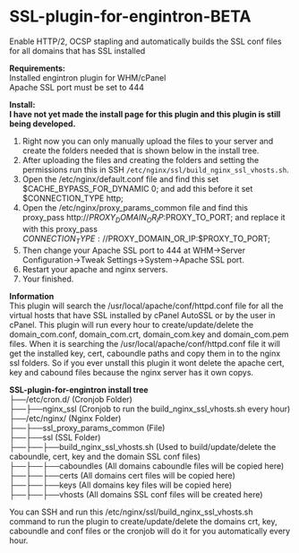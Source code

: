# SSL-plugin-for-engintron-BETA
Enable HTTP/2, OCSP stapling and automatically builds the SSL conf files for all domains that has SSL installed

<b>Requirements:</b><br>
Installed engintron plugin for WHM/cPanel<br>
Apache SSL port must be set to 444

<b>Install:</b><br>
<b>I have not yet made the install page for this plugin and this plugin is still being developed.</b><br>
1. Right now you can only manually upload the files to your server and create the folders needed that is shown below in the install tree.<br>
2. After uploading the files and creating the folders and setting the permissions run this in SSH <code>/etc/nginx/ssl/build_nginx_ssl_vhosts.sh</code>.<br>
3. Open the /etc/nginx/default.conf file and find this set $CACHE_BYPASS_FOR_DYNAMIC 0; and add this before it set $CONNECTION_TYPE http;<br>
4. Open the /etc/nginx/proxy_params_common file and find this proxy_pass http://$PROXY_DOMAIN_OR_IP:$PROXY_TO_PORT; and replace it with  this proxy_pass $CONNECTION_TYPE://$PROXY_DOMAIN_OR_IP:$PROXY_TO_PORT;<br>
5. Then change your Apache SSL port to 444 at WHM->Server Configuration->Tweak Settings->System->Apache SSL port.<br>
6. Restart your apache and nginx servers.<br>
7. Your finished.


<b>Information</b><br>
This plugin will search the /usr/local/apache/conf/httpd.conf file for all the virtual hosts that have SSL installed by cPanel AutoSSL or by the user in cPanel. This plugin will run every hour to create/update/delete the domain_com.conf, domain_com.crt, domain_com.key and domain_com.pem files. When it is searching the /usr/local/apache/conf/httpd.conf file it will get the installed key, cert, caboundle paths and copy them in to the nginx ssl folders. So if you ever unstall this plugin it wont delete the apache cert, key and cabound files because the nginx server has it own copys. 

<b>SSL-plugin-for-engintron install tree</b><br>
├──/etc/cron.d/ (Cronjob Folder)<br>
├──├──nginx_ssl (Cronjob to run the build_nginx_ssl_vhosts.sh every hour)<br>
├──/etc/nginx/ (Nginx Folder)<br>
├──├──ssl_proxy_params_common (File)<br>
├──├──ssl (SSL Folder)<br>
├──├──├──build_nginx_ssl_vhosts.sh (Used to build/update/delete the caboundle, cert, key and the domain SSL conf files)<br>
├──├──├──caboundles (All domains caboundle files will be copied here)<br>
├──├──├──certs (All domains cert files will be copied here)<br>
├──├──├──keys (All domains key files will be copied here)<br>
├──├──├──vhosts (All domains SSL conf files will be created here)<br>

You can SSH and run this /etc/nginx/ssl/build_nginx_ssl_vhosts.sh command to run the plugin to create/update/delete the domains crt, key, caboundle and conf files or the cronjob will do it for you automatically every hour.
